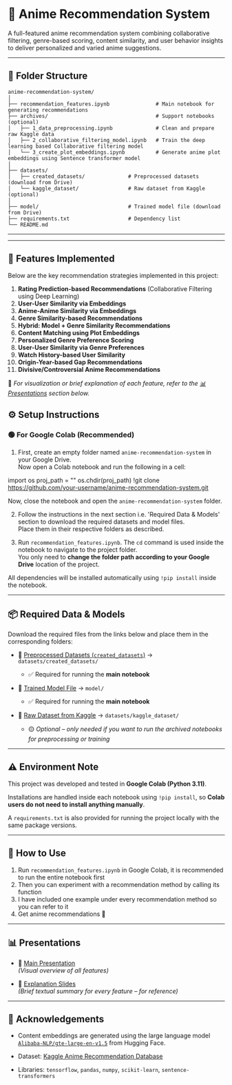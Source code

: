 # 🎌 Anime Recommendation System

A full-featured anime recommendation system combining collaborative filtering, genre-based scoring, content similarity, and user behavior insights to deliver personalized and varied anime suggestions.

---

## 📂 Folder Structure

```
anime-recommendation-system/
│
├── recommendation_features.ipynb               # Main notebook for generating recommendations
├── archives/                                   # Support notebooks (optional)
│   ├── 1_data_preprocessing.ipynb              # Clean and prepare raw Kaggle data
│   ├── 2_collaborative_filtering_model.ipynb   # Train the deep learning based Collaborative filtering model
│   └── 3_create_plot_embeddings.ipynb          # Generate anime plot embeddings using Sentence transformer model
│
├── datasets/
│   ├── created_datasets/              # Preprocessed datasets (download from Drive)
│   └── kaggle_dataset/                # Raw dataset from Kaggle (optional)
│
├── model/                             # Trained model file (download from Drive)
├── requirements.txt                   # Dependency list
└── README.md
```
---


---

## 🚀 Features Implemented

Below are the key recommendation strategies implemented in this project:

1. **Rating Prediction-based Recommendations** (Collaborative Filtering using Deep Learning)
2. **User-User Similarity via Embeddings**
3. **Anime-Anime Similarity via Embeddings**
4. **Genre Similarity-based Recommendations**
5. **Hybrid: Model + Genre Similarity Recommendations**
6. **Content Matching using Plot Embeddings**
7. **Personalized Genre Preference Scoring**
8. **User-User Similarity via Genre Preferences**
9. **Watch History-based User Similarity**
10. **Origin-Year-based Gap Recommendations**
11. **Divisive/Controversial Anime Recommendations**

📌 *For visualization or brief explanation of each feature, refer to the [📊 Presentations](#-presentations) section below.*


## ⚙️ Setup Instructions

### 🟢 For Google Colab (Recommended)

1. First, create an empty folder named `anime-recommendation-system` in your Google Drive.  
   Now open a Colab notebook and run the following in a cell:

import os
proj_path = "<path-to-anime-recommendation-system-folder-in-Google-Drive>"
os.chdir(proj_path)
!git clone https://github.com/your-username/anime-recommendation-system.git

Now, close the notebook and open the `anime-recommendation-system` folder.

2. Follow the instructions in the next section i.e. 'Required Data & Models' section to download the required datasets and model files.  
   Place them in their respective folders as described.

3. Run `recommendation_features.ipynb`.
   The `cd` command is used inside the notebook to navigate to the project folder.  
   You only need to **change the folder path according to your Google Drive** location of the project.

All dependencies will be installed automatically using `!pip install` inside the notebook.

---

## 📦 Required Data & Models

Download the required files from the links below and place them in the corresponding folders:

- 📁 [Preprocessed Datasets (`created_datasets`)](https://drive.google.com/drive/folders/1_bVHyoS_7fgeE5EvjHh4aUqIxiIdcJrs?usp=sharing) → `datasets/created_datasets/`  
  - ✅ Required for running the **main notebook**

- 📁 [Trained Model File](https://drive.google.com/file/d/1dbSTKyevwdZk-SEpiOmMD8EbfDoz-RrV/view?usp=sharing) → `model/`  
  - ✅ Required for running the **main notebook**

- 📁 [Raw Dataset from Kaggle](https://www.kaggle.com/datasets/hernan4444/anime-recommendation-database-2020) → `datasets/kaggle_dataset/`  
  - 🟡 *Optional – only needed if you want to run the archived notebooks for preprocessing or training*

---

## ⚠️ Environment Note

This project was developed and tested in **Google Colab (Python 3.11)**.

Installations are handled inside each notebook using `!pip install`, so **Colab users do not need to install anything manually**.

A `requirements.txt` is also provided for running the project locally with the same package versions.

---

## 📓 How to Use

1. Run `recommendation_features.ipynb` in Google Colab, it is recommended to run the entire notebook first  
2. Then you can experiment with a recommendation method by calling its function 
3. I have included one example under every recommendation method so you can refer to it
4. Get anime recommendations 🎉

---

## 📊 Presentations

- 📑 [Main Presentation](https://docs.google.com/presentation/d/1qagcPzebKpr_LADMoHzZHwbdMbKxJqcA2sNKGam1iDU/edit?usp=sharing)  
  *(Visual overview of all features)*

- 📘 [Explanation Slides](https://docs.google.com/presentation/d/1_etxR5wh607hY8e4ZFN_ceOlVaMKY3XR0BkdPfJTEGA/edit?usp=drive_link)  
  *(Brief textual summary for every feature – for reference)*

---

## 🙌 Acknowledgements
- Content embeddings are generated using the large language model [`Alibaba-NLP/gte-large-en-v1.5`](https://huggingface.co/Alibaba-NLP/gte-large-en-v1.5) from Hugging Face.

- Dataset: [Kaggle Anime Recommendation Database](https://www.kaggle.com/datasets/hernan4444/anime-recommendation-database-2020)  
- Libraries: `tensorflow`, `pandas`, `numpy`, `scikit-learn`, `sentence-transformers`